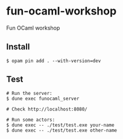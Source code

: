 # fun-ocaml-workshop
Fun OCaml workshop

## Install

```shell
$ opam pin add . --with-version=dev
```

## Test

```shell
# Run the server:
$ dune exec funocaml_server

# Check http://localhost:8080/

# Run some actors:
$ dune exec -- ./test/test.exe your-name
$ dune exec -- ./test/test.exe other-name
```
